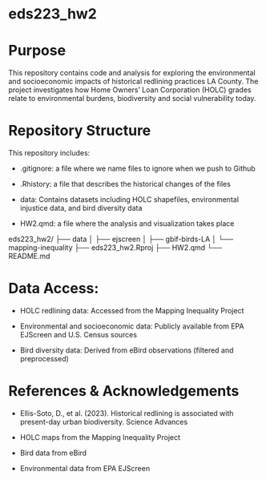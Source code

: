 # eds223_hw2

# Purpose
This repository contains code and analysis for exploring the environmental and socioeconomic impacts of historical redlining practices LA County. The project investigates how Home Owners’ Loan Corporation (HOLC) grades relate to environmental burdens, biodiversity and social vulnerability today.

# Repository Structure
This repository includes:
  - .gitignore: a file where we name files to ignore when we push to Github

  - .Rhistory: a file that describes the historical changes of the files

  - data: Contains datasets including HOLC shapefiles, environmental injustice data, and bird diversity data

  - HW2.qmd: a file where the analysis and visualization takes place

eds223_hw2/
├── data
│   ├── ejscreen
│   ├── gbif-birds-LA
│   └── mapping-inequality
├── eds223_hw2.Rproj
├── HW2.qmd
└── README.md



# Data Access:

  - HOLC redlining data: Accessed from the Mapping Inequality Project

  - Environmental and socioeconomic data: Publicly available from EPA EJScreen and U.S. Census sources

  - Bird diversity data: Derived from eBird observations (filtered and preprocessed)


# References & Acknowledgements
  - Ellis-Soto, D., et al. (2023). Historical redlining is associated with present-day urban biodiversity. Science Advances

  - HOLC maps from the Mapping Inequality Project

  - Bird data from eBird

  - Environmental data from EPA EJScreen












